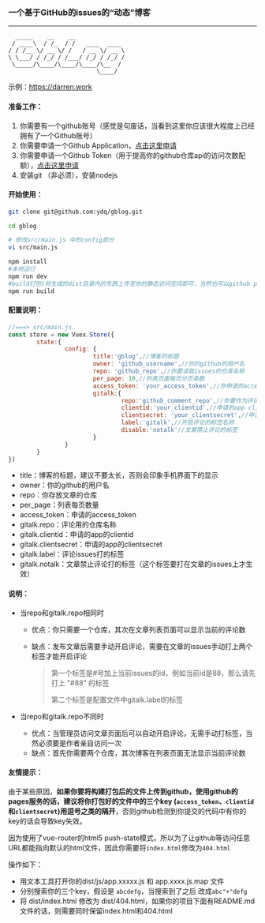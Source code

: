 ### 一个基于GitHub的issues的“动态”博客

---
~~~
  _____    __    __
 / ____\  / /_  / /   ____  ____
/ / /__ \/ __ \/ /   / __ \/ __ \
\ \___/ / /_/ / /___/ /_/ / /_/ /
 \_____/\____/\____/\____/\__  /
                         \____/
~~~

示例：https://darren.work

#### 准备工作：

1. 你需要有一个github账号（感觉是句废话，当看到这里你应该很大程度上已经拥有了一个Github账号）
2. 你需要申请一个Github Application，[点击这里申请](https://github.com/settings/applications/new)
3. 你需要申请一个Github Token（用于提高你的github仓库api的访问次数配额），[点击这里申请](https://github.com/settings/tokens)
4. 安装git （非必须），安装nodejs

#### 开始使用：

~~~bash
git clone git@github.com:ydq/gblog.git

cd gblog

# 修改src/main.js 中的config部分
vi src/main.js

npm install
#本地运行
npm run dev
#build打包(将生成的dist目录内的东西上传至你的静态访问空间即可，当然也可以github pages)
npm run build
~~~

#### 配置说明：

~~~javascript
//===> src/main.js 
const store = new Vuex.Store({
        state:{
                config: {
                        title:'gblog',//博客的标题
                        owner: 'github_username',//你的github的用户名
                        repo: 'github_repo',//你要读取issues的仓库名称
                        per_page: 10,//列表页面每页分页条数
                        access_token: 'your_access_token',//你申请的access_token
                        gitalk:{
                                repo:'github_comment_repo',//你要作为评论的仓库名称，可以和文章仓库相同，当和文章仓库相同时，每次发布一篇文章，需要自己手动打标签才能开启评论
                                clientid:'your_clientid',//申请的app clientid
                                clientsecret: 'your_clientsecret',//申请的app clientsecret
                                label:'gitalk',//开启评论的标签名称
                                disable:'notalk'//文章禁止评论的标签
                        }
                }
        }
})
~~~

- title：博客的标题，建议不要太长，否则会印象手机界面下的显示
- owner：你的github的用户名
- repo：你存放文章的仓库
- per_page：列表每页数量
- access_token：申请的access_token
- gitalk.repo：评论用的仓库名称
- gitalk.clientid：申请的app的clientid
- gitalk.clientsecret：申请的app的clientsecret
- gitalk.label：评论issues打的标签
- gitalk.notalk：文章禁止评论打的标签（这个标签要打在文章的issues上才生效）



#### 说明：

- 当repo和gitalk.repo相同时

  - 优点：你只需要一个仓库，其次在文章列表页面可以显示当前的评论数

  - 缺点：发布文章后需要手动开启评论，需要在文章的issues手动打上两个标签才能开启评论

    > 第一个标签是#号加上当前issues的id，例如当前id是88，那么请先打上 "#88" 的标签
    >
    > 第二个标签是配置文件中gitalk.label的标签

- 当repo和gitalk.repo不同时

  - 优点：当管理员访问文章页面后可以自动开启评论，无需手动打标签，当然必须要是作者亲自访问一次
  - 缺点：首先你需要两个仓库，其次博客在列表页面无法显示当前评论数

#### 友情提示： 

由于某些原因，**如果你要将构建打包后的文件上传到github，使用github的pages服务的话，建议将你打包好的文件中的三个key (`access_token`、`clientid`和`clientsecret`)用逗号之类的隔开**，否则github检测到你提交的代码中有你的key的话会导致key失效。

因为使用了vue-router的html5 push-state模式，所以为了让github等访问任意URL都能指向默认的html文件，因此你需要将`index.html`修改为`404.html`

操作如下：

- 用文本工具打开你的dist/js/app.xxxxx.js  和 app.xxxx.js.map 文件
- 分别搜索你的三个key，假设是 `abcdefg`，当搜索到了之后 改成`abc"+"defg`
- 将 dist/index.html 修改为 dist/404.html，如果你的项目下面有README.md文件的话，则需要同时保留index.html和404.html
